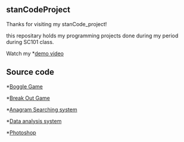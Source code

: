 ## stanCodeProject

Thanks for visiting my stanCode_project!

this repositary holds my programming projects done during my period during SC101 class.

Watch my *[demo video](https://drive.google.com/drive/folders/1Gi3bn9qPW_gR0ISyGzVPLd5Bztdvd7rF?fbclid=IwAR36BW3v_bHn-Idsh-0_ROSWLwrXOzoervZId25OOzH2LX4b6FCGDfULdDg)

## Source code


*[Boggle Game](https://github.com/kuopo0104/stanCodeProject/blob/main/stanCode_project/boggle_game/boggle.py)

*[Break Out Game](https://github.com/kuopo0104/stanCodeProject/blob/main/stanCode_project/break_out_game/breakoutgraphics.py)

*[Anagram Searching system](https://github.com/kuopo0104/stanCodeProject/blob/main/stanCode_project/application_of_recursion/anagram.py)

*[Data analysis system](https://github.com/kuopo0104/stanCodeProject/blob/main/stanCode_project/searching_system/babynames.py)

*[Photoshop](https://github.com/kuopo0104/stanCodeProject/blob/main/stanCode_project/my_photoshop/stanCodoshop.py) 
